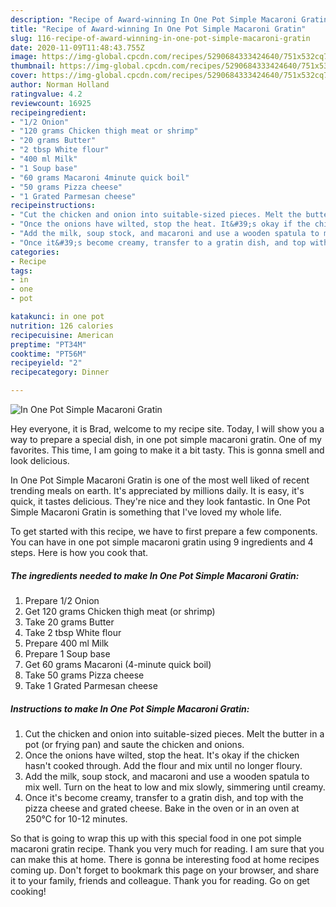 ```yaml
---
description: "Recipe of Award-winning In One Pot Simple Macaroni Gratin"
title: "Recipe of Award-winning In One Pot Simple Macaroni Gratin"
slug: 116-recipe-of-award-winning-in-one-pot-simple-macaroni-gratin
date: 2020-11-09T11:48:43.755Z
image: https://img-global.cpcdn.com/recipes/5290684333424640/751x532cq70/in-one-pot-simple-macaroni-gratin-recipe-main-photo.jpg
thumbnail: https://img-global.cpcdn.com/recipes/5290684333424640/751x532cq70/in-one-pot-simple-macaroni-gratin-recipe-main-photo.jpg
cover: https://img-global.cpcdn.com/recipes/5290684333424640/751x532cq70/in-one-pot-simple-macaroni-gratin-recipe-main-photo.jpg
author: Norman Holland
ratingvalue: 4.2
reviewcount: 16925
recipeingredient:
- "1/2 Onion"
- "120 grams Chicken thigh meat or shrimp"
- "20 grams Butter"
- "2 tbsp White flour"
- "400 ml Milk"
- "1 Soup base"
- "60 grams Macaroni 4minute quick boil"
- "50 grams Pizza cheese"
- "1 Grated Parmesan cheese"
recipeinstructions:
- "Cut the chicken and onion into suitable-sized pieces. Melt the butter in a pot (or frying pan) and saute the chicken and onions."
- "Once the onions have wilted, stop the heat. It&#39;s okay if the chicken hasn&#39;t cooked through. Add the flour and mix until no longer floury."
- "Add the milk, soup stock, and macaroni and use a wooden spatula to mix well. Turn on the heat to low and mix slowly, simmering until creamy."
- "Once it&#39;s become creamy, transfer to a gratin dish, and top with the pizza cheese and grated cheese. Bake in the oven or in an oven at 250℃ for 10-12 minutes."
categories:
- Recipe
tags:
- in
- one
- pot

katakunci: in one pot 
nutrition: 126 calories
recipecuisine: American
preptime: "PT34M"
cooktime: "PT56M"
recipeyield: "2"
recipecategory: Dinner

---
```



![In One Pot Simple Macaroni Gratin](https://img-global.cpcdn.com/recipes/5290684333424640/751x532cq70/in-one-pot-simple-macaroni-gratin-recipe-main-photo.jpg)

Hey everyone, it is Brad, welcome to my recipe site. Today, I will show you a way to prepare a special dish, in one pot simple macaroni gratin. One of my favorites. This time, I am going to make it a bit tasty. This is gonna smell and look delicious.

In One Pot Simple Macaroni Gratin is one of the most well liked of recent trending meals on earth. It's appreciated by millions daily. It is easy, it's quick, it tastes delicious. They're nice and they look fantastic. In One Pot Simple Macaroni Gratin is something that I've loved my whole life.




To get started with this recipe, we have to first prepare a few components. You can have in one pot simple macaroni gratin using 9 ingredients and 4 steps. Here is how you cook that.

<!--inarticleads1-->

##### The ingredients needed to make In One Pot Simple Macaroni Gratin:

1. Prepare 1/2 Onion
1. Get 120 grams Chicken thigh meat (or shrimp)
1. Take 20 grams Butter
1. Take 2 tbsp White flour
1. Prepare 400 ml Milk
1. Prepare 1 Soup base
1. Get 60 grams Macaroni (4-minute quick boil)
1. Take 50 grams Pizza cheese
1. Take 1 Grated Parmesan cheese




<!--inarticleads2-->

##### Instructions to make In One Pot Simple Macaroni Gratin:

1. Cut the chicken and onion into suitable-sized pieces. Melt the butter in a pot (or frying pan) and saute the chicken and onions.
1. Once the onions have wilted, stop the heat. It&#39;s okay if the chicken hasn&#39;t cooked through. Add the flour and mix until no longer floury.
1. Add the milk, soup stock, and macaroni and use a wooden spatula to mix well. Turn on the heat to low and mix slowly, simmering until creamy.
1. Once it&#39;s become creamy, transfer to a gratin dish, and top with the pizza cheese and grated cheese. Bake in the oven or in an oven at 250℃ for 10-12 minutes.




So that is going to wrap this up with this special food in one pot simple macaroni gratin recipe. Thank you very much for reading. I am sure that you can make this at home. There is gonna be interesting food at home recipes coming up. Don't forget to bookmark this page on your browser, and share it to your family, friends and colleague. Thank you for reading. Go on get cooking!
